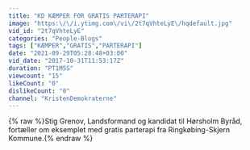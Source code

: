 ```yaml
---
title: "KD KÆMPER FOR GRATIS PARTERAPI"
image: "https:\/\/i.ytimg.com\/vi\/2t7qVhteLyE\/hqdefault.jpg"
vid_id: "2t7qVhteLyE"
categories: "People-Blogs"
tags: ["KÆMPER","GRATIS","PARTERAPI"]
date: "2021-09-29T05:28:48+03:00"
vid_date: "2017-10-31T11:53:17Z"
duration: "PT1M5S"
viewcount: "15"
likeCount: "0"
dislikeCount: "0"
channel: "KristenDemokraterne"
---
```

{% raw %}Stig Grenov, Landsformand og kandidat til Hørsholm Byråd, <br />fortæller om eksemplet med gratis parterapi fra Ringkøbing-Skjern Kommune.{% endraw %}
